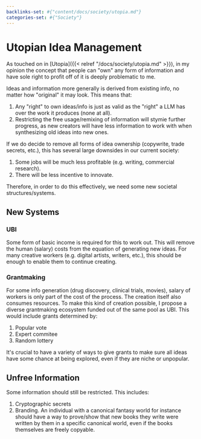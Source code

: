 ```yaml
---
backlinks-set: #{"content/docs/society/utopia.md"}
categories-set: #{"Society"}
---
```

# Utopian Idea Management

As touched on in [Utopia]({{< relref "/docs/society/utopia.md" >}}), in my
opinion the concept that people can "own" any form of information and have sole
right to profit off of it is deeply problematic to me.

Ideas and information more generally is derived from existing info, no matter
how "original" it may look.
This means that:

1. Any "right" to own ideas/info is just as valid as the "right" a LLM has over
   the work it produces (none at all).
2. Restricting the free usage/remixing of information will stymie further
   progress, as new creators will have less information to work with when
   synthesizing old ideas into new ones.

If we do decide to remove all forms of idea ownership (copywrite, trade secrets,
etc.), this has several large downsides in our current society:

1. Some jobs will be much less profitable (e.g. writing, commercial research).
2. There will be less incentive to innovate.

Therefore, in order to do this effectively, we need some new societal structures/systems.

## New Systems

### UBI

Some form of basic income is required for this to work out.
This will remove the human (salary) costs from the equation of generating new
ideas.
For many creative workers (e.g. digital artists, writers, etc.), this should be
enough to enable them to continue creating.

### Grantmaking

For some info generation (drug discovery, clinical trials, movies), salary of workers is
only part of the cost of the process.
The creation itself also consumes resources.
To make this kind of creation possible, I propose a diverse grantmaking
ecosystem funded out of the same pool as UBI.
This would include grants determined by:

1. Popular vote
2. Expert commitee
3. Random lottery

It's crucial to have a variety of ways to give grants to make sure all ideas
have some chance at being explored, even if they are niche or unpopular.

## Unfree Information

Some information should still be restricted.  This includes:

1. Cryptographic secrets
2. Branding.
   An individual with a canonical fantasy world for instance should have a way
   to prove/show that new books they write were written by them in a specific
   canonical world, even if the books themselves are freely copyable.